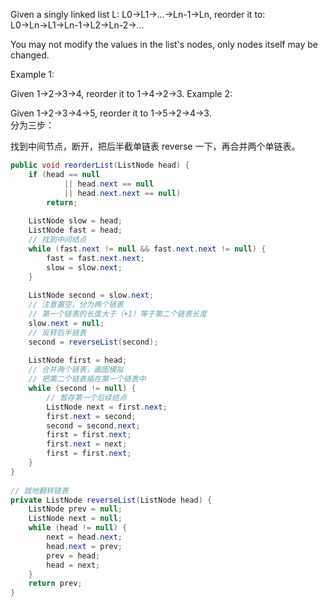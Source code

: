 Given a singly linked list L: L0→L1→…→Ln-1→Ln,
reorder it to: L0→Ln→L1→Ln-1→L2→Ln-2→…

You may not modify the values in the list's nodes, only nodes itself may be changed.

Example 1:

Given 1->2->3->4, reorder it to 1->4->2->3.
Example 2:

Given 1->2->3->4->5, reorder it to 1->5->2->4->3.<br>
分为三步：

找到中间节点，断开，把后半截单链表 reverse 一下，再合并两个单链表。
```java
public void reorderList(ListNode head) {
	if (head == null 
			|| head.next == null 
			|| head.next.next == null)
		return;
	
	ListNode slow = head;
	ListNode fast = head;
	// 找到中间结点
	while (fast.next != null && fast.next.next != null) {
		fast = fast.next.next;
		slow = slow.next;
	}
 
	ListNode second = slow.next;
	// 注意置空，分为两个链表
	// 第一个链表的长度大于（+1）等于第二个链表长度
	slow.next = null;
	// 反转后半链表
	second = reverseList(second);
	
	ListNode first = head;
	// 合并两个链表，画图模拟
	// 把第二个链表插在第一个链表中
	while (second != null) {
		// 暂存第一个后续结点
		ListNode next = first.next;
		first.next = second;
		second = second.next;
		first = first.next;
		first.next = next;
		first = first.next;
	}
}
 
// 就地翻转链表
private ListNode reverseList(ListNode head) {
	ListNode prev = null;
	ListNode next = null;
	while (head != null) {
		next = head.next;
		head.next = prev;
		prev = head;
		head = next;
	}
	return prev;
}
```
 
